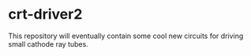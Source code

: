 # crt-driver2
This repository will eventually contain some cool new circuits for driving small cathode ray tubes.
